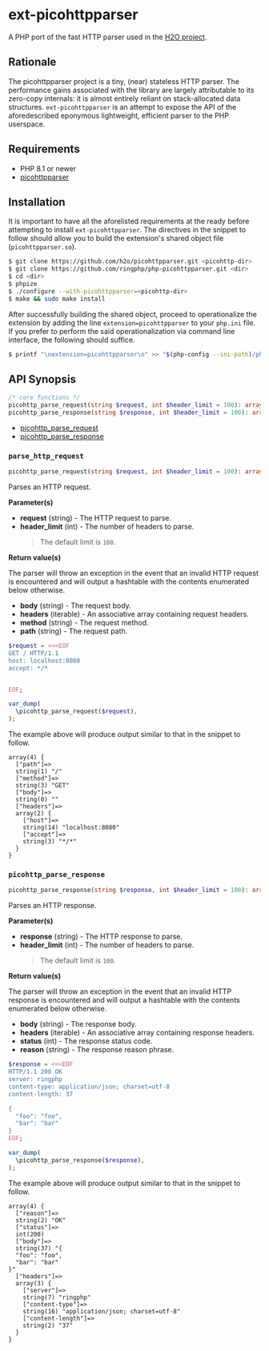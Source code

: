 # ext-picohttpparser

A PHP port of the fast HTTP parser used in the [H2O project](https://github.com/h2o/h2o).

## Rationale

The picohttpparser project is a tiny, (near) stateless HTTP parser. The performance gains associated with the library are largely attributable to its zero-copy internals: it is almost entirely reliant on stack-allocated data structures. `ext-picohttpparser` is an attempt to expose the API of the aforedescribed eponymous lightweight, efficient parser to the PHP userspace.

## Requirements

- PHP 8.1 or newer
- [picohttpparser](https://github.com/h2o/picohttpparser)

## Installation

It is important to have all the aforelisted requirements at the ready before attempting to install `ext-picohttpparser`. The directives in the snippet to follow should allow you to build the extension's shared object file (`picohttpparser.so`).

```sh
$ git clone https://github.com/h2o/picohttpparser.git <picohttp-dir>
$ git clone https://github.com/ringphp/php-picohttpparser.git <dir>
$ cd <dir>
$ phpize
$ ./configure --with-picohttpparser=<picohttp-dir>
$ make && sudo make install
```

After successfully building the shared object, proceed to operationalize the extension by adding the line `extension=picohttpparser` to your `php.ini` file. If you prefer to perform the said operationalization via command line interface, the following should suffice.

```sh
$ printf "\nextension=picohttpparser\n" >> "$(php-config --ini-path)/php.ini"
```

## API Synopsis

```php
/* core functions */
picohttp_parse_request(string $request, int $header_limit = 100): array
picohttp_parse_response(string $response, int $header_limit = 100): array
```

- [picohttp_parse_request](#picohttp_parse_request)
- [picohttp_parse_response](#picohttp_parse_response)

### `parse_http_request`

```php
picohttp_parse_request(string $request, int $header_limit = 100): array
```

Parses an HTTP request.

**Parameter(s)**

- **request** (string) - The HTTP request to parse.
- **header_limit** (int) - The number of headers to parse.
  > The default limit is `100`.

**Return value(s)**

The parser will throw an exception in the event that an invalid HTTP request is encountered and will output a hashtable with the contents enumerated below otherwise.

- **body** (string) - The request body.
- **headers** (iterable) - An associative array containing request headers.
- **method** (string) - The request method.
- **path** (string) - The request path.

```php
$request = <<<EOF
GET / HTTP/1.1
host: localhost:8080
accept: */*


EOF;

var_dump(
  \picohttp_parse_request($request),
);
```

The example above will produce output similar to that in the snippet to follow.

```
array(4) {
  ["path"]=>
  string(1) "/"
  ["method"]=>
  string(3) "GET"
  ["body"]=>
  string(0) ""
  ["headers"]=>
  array(2) {
    ["host"]=>
    string(14) "localhost:8080"
    ["accept"]=>
    string(3) "*/*"
  }
}
```

### `picohttp_parse_response`

```php
picohttp_parse_response(string $response, int $header_limit = 100): array
```

Parses an HTTP response.

**Parameter(s)**

- **response** (string) - The HTTP response to parse.
- **header_limit** (int) - The number of headers to parse.
  > The default limit is `100`.

**Return value(s)**

The parser will throw an exception in the event that an invalid HTTP response is encountered and will output a hashtable with the contents enumerated below otherwise.

- **body** (string) - The response body.
- **headers** (iterable) - An associative array containing response headers.
- **status** (int) - The response status code.
- **reason** (string) - The response reason phrase.

```php
$response = <<<EOF
HTTP/1.1 200 OK
server: ringphp
content-type: application/json; charset=utf-8
content-length: 37

{
  "foo": "foo",
  "bar": "bar"
}
EOF;

var_dump(
  \picohttp_parse_response($response),
);
```

The example above will produce output similar to that in the snippet to follow.

```
array(4) {
  ["reason"]=>
  string(2) "OK"
  ["status"]=>
  int(200)
  ["body"]=>
  string(37) "{
  "foo": "foo",
  "bar": "bar"
}"
  ["headers"]=>
  array(3) {
    ["server"]=>
    string(7) "ringphp"
    ["content-type"]=>
    string(16) "application/json; charset=utf-8"
    ["content-length"]=>
    string(2) "37"
  }
}
```
